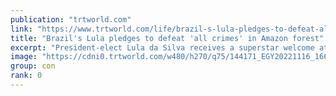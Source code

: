 ```yaml
---
publication: "trtworld.com"
link: "https://www.trtworld.com/life/brazil-s-lula-pledges-to-defeat-all-crimes-in-amazon-forest-62613"
title: "Brazil's Lula pledges to defeat 'all crimes' in Amazon forest"
excerpt: "President-elect Lula da Silva receives a superstar welcome at COP27 summit in Egypt as he promises to recommit the rainforest nation to tackling illegal deforestation and mining 'without respite.'"
image: "https://cdni0.trtworld.com/w480/h270/q75/144171_EGY20221116_1668633700414.jpg"
group: con
rank: 0
---
```

